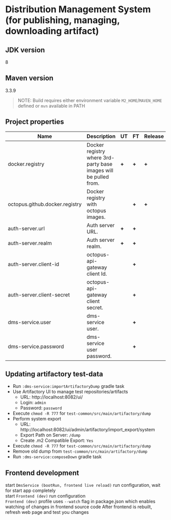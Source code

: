 # Distribution Management System (for publishing, managing, downloading artifact)

## JDK version

8

## Maven version

3.3.9

> NOTE: Build requires either environment variable `M2_HOME`/`MAVEN_HOME` defined or `mvn` available in PATH

## Project properties

| Name                           | Description                                                      | UT    | FT    | Release |
|--------------------------------|------------------------------------------------------------------|-------|-------|---------|
| docker.registry                | Docker registry where 3rd-party base images will be pulled from. | **+** | **+** | **+**   |
| octopus.github.docker.registry | Docker registry with octopus images.                             |       | **+** | **+**   |
| auth-server.url                | Auth server URL.                                                 | **+** | **+** |         |
| auth-server.realm              | Auth server realm.                                               | **+** | **+** |         |
| auth-server.client-id          | octopus-api-gateway client Id.                                   |       | **+** |         |
| auth-server.client-secret      | octopus-api-gateway client secret.                               |       | **+** |         |
| dms-service.user               | dms-service user.                                                |       | **+** |         |
| dms-service.password           | dms-service user password.                                       |       | **+** |         |

## Updating artifactory test-data

* Run `:dms-service:importArtifactoryDump` gradle task
* Use Artifactory UI to manage test repositories/artifacts
    * URL: http://localhost:8082/ui/
    * Login: `admin`
    * Password: `password`
* Execute `chmod -R 777` for `test-common/src/main/artifactory/dump`
* Perform system export
    * URL: http://localhost:8082/ui/admin/artifactory/import_export/system
    * Export Path on Server: `/dump`
    * Create .m2 Compatible Export: `Yes`
* Execute `chmod -R 777` for `test-common/src/main/artifactory/dump`
* Remove old dump from `test-common/src/main/artifactory/dump`
* Run `:dms-service:composeDown` gradle task

## Frontend development
start `DmsService (bootRun, frontend live reload)` run configuration, wait for start app completely\
start `Frontend (dev)` run configuration \
`Frontend (dev)` profile uses `--watch` flag in package.json which enables watching of changes in frontend source code
After frontend is rebuilt, refresh web page and test you changes